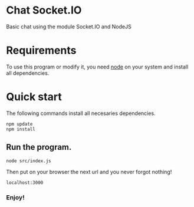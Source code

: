 # Chat Socket.IO

Basic chat using the module Socket.IO and NodeJS

# Requirements

To use this program or modify it, you need [node](https://nodejs.org/es/) on your system and install all dependencies.



# Quick start

The following commands install all necesaries dependencies.

```
npm update
npm install
```

## Run the program.

```
node src/index.js
```

Then put on your browser the next url and you never forgot nothing!

```
localhost:3000
```

### Enjoy!